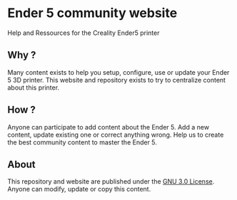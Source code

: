 # Ender 5 community website

Help and Ressources for the Creality Ender5 printer

## Why ?

Many content exists to help you setup, configure, use or update your Ender 5 3D printer. This website and repository exists to try to centralize content about this printer.

## How ?

Anyone can participate to add content about the Ender 5. Add a new content, update existing one or correct anything wrong. Help us to create the best community content to master the Ender 5.

## About

This repository and website are published under the [GNU 3.0 License](https://choosealicense.com/licenses/gpl-3.0/). Anyone can modify, update or copy this content.
